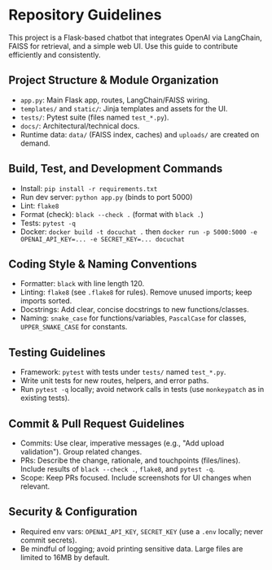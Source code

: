 # Repository Guidelines

This project is a Flask-based chatbot that integrates OpenAI via LangChain, FAISS for retrieval, and a simple web UI. Use this guide to contribute efficiently and consistently.

## Project Structure & Module Organization
- `app.py`: Main Flask app, routes, LangChain/FAISS wiring.
- `templates/` and `static/`: Jinja templates and assets for the UI.
- `tests/`: Pytest suite (files named `test_*.py`).
- `docs/`: Architectural/technical docs.
- Runtime data: `data/` (FAISS index, caches) and `uploads/` are created on demand.

## Build, Test, and Development Commands
- Install: `pip install -r requirements.txt`
- Run dev server: `python app.py` (binds to port 5000)
- Lint: `flake8`
- Format (check): `black --check .` (format with `black .`)
- Tests: `pytest -q`
- Docker: `docker build -t docuchat .` then `docker run -p 5000:5000 -e OPENAI_API_KEY=... -e SECRET_KEY=... docuchat`

## Coding Style & Naming Conventions
- Formatter: `black` with line length 120.
- Linting: `flake8` (see `.flake8` for rules). Remove unused imports; keep imports sorted.
- Docstrings: Add clear, concise docstrings to new functions/classes.
- Naming: `snake_case` for functions/variables, `PascalCase` for classes, `UPPER_SNAKE_CASE` for constants.

## Testing Guidelines
- Framework: `pytest` with tests under `tests/` named `test_*.py`.
- Write unit tests for new routes, helpers, and error paths.
- Run `pytest -q` locally; avoid network calls in tests (use `monkeypatch` as in existing tests).

## Commit & Pull Request Guidelines
- Commits: Use clear, imperative messages (e.g., "Add upload validation"). Group related changes.
- PRs: Describe the change, rationale, and touchpoints (files/lines). Include results of `black --check .`, `flake8`, and `pytest -q`.
- Scope: Keep PRs focused. Include screenshots for UI changes when relevant.

## Security & Configuration
- Required env vars: `OPENAI_API_KEY`, `SECRET_KEY` (use a `.env` locally; never commit secrets).
- Be mindful of logging; avoid printing sensitive data. Large files are limited to 16MB by default.
